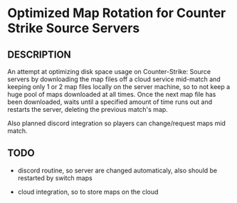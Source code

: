 # Optimized Map Rotation for Counter Strike Source Servers

## DESCRIPTION
An attempt at optimizing disk space usage on Counter-Strike: Source servers by downloading the map files off a cloud service mid-match and keeping only 1 or 2 map files locally on the server machine, so to not keep a huge pool of maps downloaded at all times. Once the next map file has been downloaded, waits until a specified amount of time runs out and restarts the server, deleting the previous match's map.

Also planned discord integration so players can change/request maps mid match.

## TODO

* discord routine, so server are changed automaticaly, also should be restarted by switch maps

* cloud integration, so to store maps on the cloud
